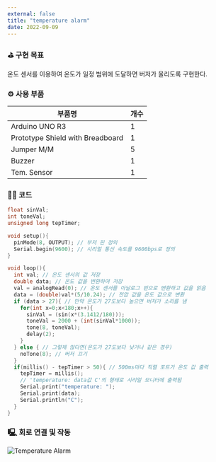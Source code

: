 ```yaml
---
external: false
title: "temperature alarm"
date: 2022-09-09
---
```


### ⛳️ 구현 목표

온도 센서를 이용하여 온도가 일정 범위에 도달하면 버저가 울리도록 구현한다.

### ⚙️ 사용 부품

|부품명|개수|
|------|---|
|Arduino UNO R3| 1 |
|Prototype Shield with Breadboard| 1 |
|Jumper M/M| 5 |
|Buzzer| 1 |
|Tem. Sensor| 1 |

### 👨‍💻 코드

```cpp
float sinVal;
int toneVal;
unsigned long tepTimer;

void setup(){
  pinMode(8, OUTPUT); // 부저 핀 정의
  Serial.begin(9600); // 시리얼 통신 속도를 9600bps로 정의
}

void loop(){
  int val; // 온도 센서의 값 저장
  double data; // 온도 값을 변환하여 저장
  val = analogRead(0); // 온도 센서를 아날로그 핀으로 변환하고 값을 읽음
  data = (double)val*(5/10.24); // 전압 값을 온도 값으로 변환
  if (data > 27){ // 만약 온도가 27도보다 높으면 버저가 소리를 냄
    for(int x=0;x<180;x++){
      sinVal = (sin(x*(3.1412/180)));
      toneVal = 2000 + (int(sinVal*1000));
      tone(8, toneVal);
      delay(2);
    }
  } else { // 그렇제 않다면(온도가 27도보다 낮거나 같은 경우)
    noTone(8); // 버저 끄기
  }
  if(millis() - tepTimer > 50){ // 500ms마다 직렬 포트가 온도 값 출력
    tepTimer = millis();
    // 'temperature: data값 C'의 형태로 시리얼 모니터에 출력됨
    Serial.print("temperature: ");
    Serial.print(data);
    Serial.println("C");
  }
}
```

### 🖳 회로 연결 및 작동

![Temperature Alarm](https://github.com/WoojinJeonkr/WoojinJeonkr.github.io/blob/main/assets/images/video/Temperature-Alarm.gif?raw=true)
